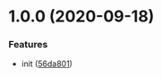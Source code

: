 # 1.0.0 (2020-09-18)


### Features

* init ([56da801](https://github.com/dword-design/firebase-functions-chargebee/commit/56da8018af2fbfa90bef7bec7c3e613072c646b0))
